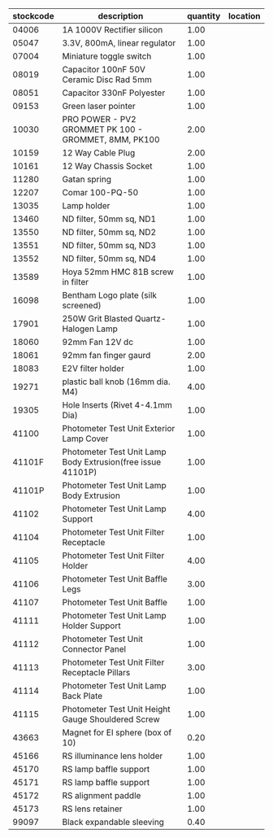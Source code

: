 |stockcode|description|quantity|location|
|---------|-----------|--------|--------|
|04006|1A 1000V Rectifier silicon|1.00||
|05047|3.3V, 800mA, linear regulator|1.00||
|07004|Miniature toggle switch|1.00||
|08019|Capacitor 100nF 50V Ceramic Disc Rad 5mm|1.00||
|08051|Capacitor 330nF Polyester|1.00||
|09153|Green laser pointer|1.00||
|10030|PRO POWER - PV2 GROMMET PK 100 - GROMMET, 8MM, PK100|2.00||
|10159|12 Way Cable Plug|2.00||
|10161|12 Way Chassis Socket|1.00||
|11280|Gatan spring|1.00||
|12207|Comar 100-PQ-50|1.00||
|13035|Lamp holder|1.00| |
|13460|ND filter, 50mm sq, ND1|1.00||
|13550|ND filter, 50mm sq, ND2|1.00||
|13551|ND filter, 50mm sq, ND3|1.00||
|13552|ND filter, 50mm sq, ND4|1.00||
|13589|Hoya 52mm HMC 81B screw in filter|1.00||
|16098|Bentham Logo plate (silk screened)|1.00||
|17901|250W Grit Blasted Quartz-Halogen Lamp|1.00||
|18060|92mm Fan 12V dc|1.00||
|18061|92mm fan finger gaurd|2.00||
|18083|E2V filter holder|1.00||
|19271|plastic ball knob (16mm dia. M4)|4.00||
|19305|Hole Inserts (Rivet 4-4.1mm Dia)|1.00||
|41100|Photometer Test Unit Exterior Lamp Cover|1.00||
|41101F|Photometer Test Unit Lamp Body Extrusion(free issue 41101P)|1.00||
|41101P|Photometer Test Unit Lamp Body Extrusion|1.00||
|41102|Photometer Test Unit Lamp Support|4.00||
|41104|Photometer Test Unit Filter Receptacle|1.00||
|41105|Photometer Test Unit Filter Holder|4.00||
|41106|Photometer Test Unit Baffle Legs|3.00||
|41107|Photometer Test Unit Baffle|1.00||
|41111|Photometer Test Unit Lamp Holder Support|1.00||
|41112|Photometer Test Unit Connector Panel|1.00||
|41113|Photometer Test Unit Filter Receptacle Pillars|3.00||
|41114|Photometer Test Unit Lamp Back Plate|1.00||
|41115|Photometer Test Unit Height Gauge Shouldered Screw|1.00||
|43663|Magnet for EI sphere (box of 10)|0.20||
|45166|RS illuminance lens holder|1.00||
|45170|RS lamp baffle support|1.00||
|45171|RS lamp baffle support|1.00||
|45172|RS alignment paddle|1.00||
|45173|RS lens retainer|1.00||
|99097|Black expandable sleeving|0.40||
